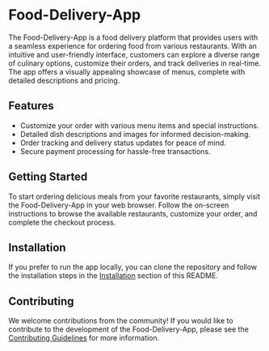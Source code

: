 # Food-Delivery-App

The Food-Delivery-App is a food delivery platform that provides users with a seamless experience for ordering food from various restaurants. With an intuitive and user-friendly interface, customers can explore a diverse range of culinary options, customize their orders, and track deliveries in real-time. The app offers a visually appealing showcase of menus, complete with detailed descriptions and pricing.

## Features

- Customize your order with various menu items and special instructions.
- Detailed dish descriptions and images for informed decision-making.
- Order tracking and delivery status updates for peace of mind.
- Secure payment processing for hassle-free transactions.

## Getting Started

To start ordering delicious meals from your favorite restaurants, simply visit the Food-Delivery-App in your web browser. Follow the on-screen instructions to browse the available restaurants, customize your order, and complete the checkout process.

## Installation

If you prefer to run the app locally, you can clone the repository and follow the installation steps in the [Installation](#installation) section of this README.

## Contributing

We welcome contributions from the community! If you would like to contribute to the development of the Food-Delivery-App, please see the [Contributing Guidelines](CONTRIBUTING.md) for more information.
